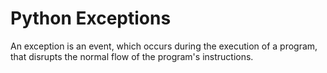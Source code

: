 # Python Exceptions
An exception is an event, which occurs during the execution of a program, that disrupts the normal flow of the program's instructions.
